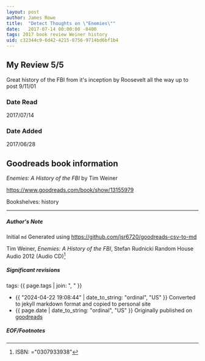 ```yaml
---
layout: post
author: James Rowe
title:  "Detect Thoughts on \"Enemies\""
date:   2017-07-14 00:00:00 -0400
tags: 2017 book review Weiner history
uid: c32344c9-6d42-4215-8756-9714bd6bf1b4
---
```


<!-- highly dependent on how you personally use jekyll templates, and how you want this to show up -->
<!-- escape any jekyll keys with double brackets -->

## My Review 5/5

Great history of the FBI from it's inception by Roosevelt all the way up to post 9/11/01

### Date Read
2017/07/14

### Date Added
2017/06/28

## Goodreads book information

*Enemies: A History of the FBI* by Tim Weiner

https://www.goodreads.com/book/show/13155979

Bookshelves: history

---

##### Author's Note

Initial `md` Generated using https://github.com/jsr6720/goodreads-csv-to-md

Tim Weiner, *Enemies: A History of the FBI*, Stefan Rudnicki Random House Audio 2012 (Audio CD)[^1]

##### Significant revisions

tags: {{ page.tags | join: ", " }} <!-- todo move this somewhere -->

- {{ "2024-04-22 19:08:44" | date_to_string: "ordinal", "US" }} Converted to jekyll markdown format and copied to personal site
- {{ page.date | date_to_string: "ordinal", "US" }} Originally published on [goodreads](https://www.goodreads.com)

##### EOF/Footnotes

[^1]: ISBN: ="0307933938"
